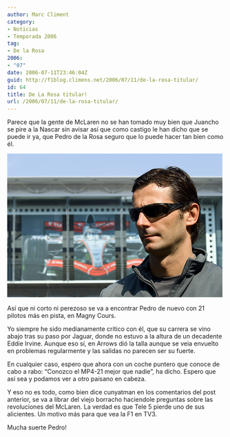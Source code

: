 ```yaml
---
author: Marc Climent
category:
- Noticias
- Temporada 2006
tag:
- De la Rosa
2006:
- "07"
date: 2006-07-11T23:46:04Z
guid: http://f1blog.climens.net/2006/07/11/de-la-rosa-titular/
id: 64
title: De La Rosa titular!
url: /2006/07/11/de-la-rosa-titular/
---
```


Parece que la gente de McLaren no se han tomado muy bien que Juancho se pire a la Nascar sin avisar así que como castigo le han dicho que se puede ir ya, que Pedro de la Rosa seguro que lo puede hacer tan bien como él.

![Pedro de la Rosa](/files/2006/07/delarosa.jpg)

Así que ni corto ni perezoso se va a encontrar Pedro de nuevo con 21 pilotos más en pista, en Magny Cours.

Yo siempre he sido medianamente crítico con él, que su carrera se vino abajo tras su paso por Jaguar, donde no estuvo a la altura de un decadente Eddie Irvine. Aunque eso sí, en Arrows dió la talla aunque se veia envuelto en problemas regularmente y las salidas no parecen ser su fuerte.

En cualquier caso, espero que ahora con un coche puntero que conoce de cabo a rabo: &#8220;Conozco el MP4-21 mejor que nadie&#8221;, ha dicho. Espero que así sea y podamos ver a otro paisano en cabeza.

Y eso no es todo, como bien dice cunyatman en los comentarios del post anterior, se va a librar del viejo borracho haciendole preguntas sobre las revoluciones del McLaren. La verdad es que Tele 5 pierde uno de sus alicientes. Un motivo más para que vea la F1 en TV3.

Mucha suerte Pedro!
